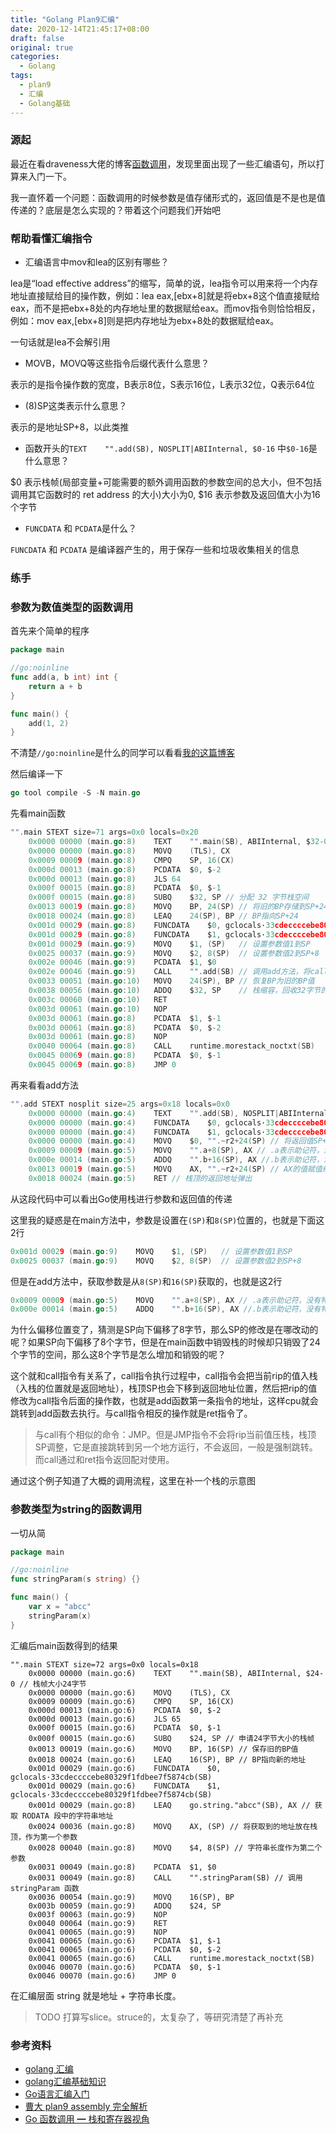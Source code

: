 ```yaml
---
title: "Golang Plan9汇编"
date: 2020-12-14T21:45:17+08:00
draft: false
original: true
categories: 
  - Golang
tags: 
  - plan9
  - 汇编
  - Golang基础
---
```


### 源起

最近在看draveness大佬的博客[函数调用](https://draveness.me/golang/docs/part2-foundation/ch04-basic/golang-function-call/)，发现里面出现了一些汇编语句，所以打算来入门一下。

我一直怀着一个问题：函数调用的时候参数是值存储形式的，返回值是不是也是值传递的？底层是怎么实现的？带着这个问题我们开始吧

### 帮助看懂汇编指令

* 汇编语言中mov和lea的区别有哪些？

lea是“load effective address”的缩写，简单的说，lea指令可以用来将一个内存地址直接赋给目的操作数，例如：lea eax,[ebx+8]就是将ebx+8这个值直接赋给eax，而不是把ebx+8处的内存地址里的数据赋给eax。而mov指令则恰恰相反，例如：mov eax,[ebx+8]则是把内存地址为ebx+8处的数据赋给eax。

一句话就是lea不会解引用

<!--more-->

* MOVB，MOVQ等这些指令后缀代表什么意思？

表示的是指令操作数的宽度，B表示8位，S表示16位，L表示32位，Q表示64位

* (8)SP这类表示什么意思？

表示的是地址SP+8，以此类推

* 函数开头的`TEXT	"".add(SB), NOSPLIT|ABIInternal, $0-16` 中`$0-16`是什么意思？

$0 表示栈帧(局部变量+可能需要的额外调用函数的参数空间的总大小，但不包括调用其它函数时的 ret address 的大小)大小为0, $16 表示参数及返回值大小为16个字节

* `FUNCDATA` 和 `PCDATA`是什么？
  
`FUNCDATA` 和 `PCDATA` 是编译器产生的，用于保存一些和垃圾收集相关的信息

### 练手

### 参数为数值类型的函数调用

首先来个简单的程序

```go
package main

//go:noinline
func add(a, b int) int {
	return a + b
}

func main() {
	add(1, 2)
}
```

不清楚`//go:noinline`是什么的同学可以看看[我的这篇博客](../golang中的pragmas)

然后编译一下

```go
go tool compile -S -N main.go
```

先看main函数

```go
"".main STEXT size=71 args=0x0 locals=0x20
	0x0000 00000 (main.go:8)	TEXT	"".main(SB), ABIInternal, $32-0 // 栈大小32，参数大小0
	0x0000 00000 (main.go:8)	MOVQ	(TLS), CX
	0x0009 00009 (main.go:8)	CMPQ	SP, 16(CX)
	0x000d 00013 (main.go:8)	PCDATA	$0, $-2
	0x000d 00013 (main.go:8)	JLS	64
	0x000f 00015 (main.go:8)	PCDATA	$0, $-1
	0x000f 00015 (main.go:8)	SUBQ	$32, SP // 分配 32 字节栈空间
	0x0013 00019 (main.go:8)	MOVQ	BP, 24(SP) // 将旧的BP存储到SP+24
	0x0018 00024 (main.go:8)	LEAQ	24(SP), BP // BP指向SP+24
	0x001d 00029 (main.go:8)	FUNCDATA	$0, gclocals·33cdeccccebe80329f1fdbee7f5874cb(SB) // FUNCDATA 跟垃圾回收有关
	0x001d 00029 (main.go:8)	FUNCDATA	$1, gclocals·33cdeccccebe80329f1fdbee7f5874cb(SB) // FUNCDATA 跟垃圾回收有关
	0x001d 00029 (main.go:9)	MOVQ	$1, (SP)   // 设置参数值1到SP
	0x0025 00037 (main.go:9)	MOVQ	$2, 8(SP)  // 设置参数值2到SP+8
	0x002e 00046 (main.go:9)	PCDATA	$1, $0
	0x002e 00046 (main.go:9)	CALL	"".add(SB) // 调用add方法，将call指令的下一条指令压栈
	0x0033 00051 (main.go:10)	MOVQ	24(SP), BP // 恢复BP为旧的BP值
	0x0038 00056 (main.go:10)	ADDQ	$32, SP    // 栈缩容，回收32字节的栈空间
	0x003c 00060 (main.go:10)	RET
	0x003d 00061 (main.go:10)	NOP
	0x003d 00061 (main.go:8)	PCDATA	$1, $-1
	0x003d 00061 (main.go:8)	PCDATA	$0, $-2
	0x003d 00061 (main.go:8)	NOP
	0x0040 00064 (main.go:8)	CALL	runtime.morestack_noctxt(SB)
	0x0045 00069 (main.go:8)	PCDATA	$0, $-1
	0x0045 00069 (main.go:8)	JMP	0
```

再来看看add方法

```go
"".add STEXT nosplit size=25 args=0x18 locals=0x0
	0x0000 00000 (main.go:4)	TEXT	"".add(SB), NOSPLIT|ABIInternal, $0-24 // 栈大小为0，参数大小24字节
	0x0000 00000 (main.go:4)	FUNCDATA	$0, gclocals·33cdeccccebe80329f1fdbee7f5874cb(SB) // FUNCDATA 跟垃圾回收有关
	0x0000 00000 (main.go:4)	FUNCDATA	$1, gclocals·33cdeccccebe80329f1fdbee7f5874cb(SB) // FUNCDATA 跟垃圾回收有关
	0x0000 00000 (main.go:4)	MOVQ	$0, "".~r2+24(SP) // 将返回值SP+24，也就是返回值置为0
	0x0009 00009 (main.go:5)	MOVQ	"".a+8(SP), AX // .a表示助记符，没有特别含义，AX = SP+8中的值(a)，也就是AX = 1
	0x000e 00014 (main.go:5)	ADDQ	"".b+16(SP), AX //.b表示助记符，没有特别含义，AX = AX + SP+16的值(b)，也就是AX = 1 + 2
	0x0013 00019 (main.go:5)	MOVQ	AX, "".~r2+24(SP) // AX的值赋值给SP+24
	0x0018 00024 (main.go:5)	RET // 栈顶的返回地址弹出
```

从这段代码中可以看出Go使用栈进行参数和返回值的传递

这里我的疑惑是在main方法中，参数是设置在`(SP)`和`8(SP)`位置的，也就是下面这2行

```go
0x001d 00029 (main.go:9)	MOVQ	$1, (SP)   // 设置参数值1到SP
0x0025 00037 (main.go:9)	MOVQ	$2, 8(SP)  // 设置参数值2到SP+8
```

但是在add方法中，获取参数是从`8(SP)`和`16(SP)`获取的，也就是这2行

```go
0x0009 00009 (main.go:5)	MOVQ	"".a+8(SP), AX // .a表示助记符，没有特别含义，AX = SP+8中的值(a)，也就是AX = 1
0x000e 00014 (main.go:5)	ADDQ	"".b+16(SP), AX //.b表示助记符，没有特别含义，AX = AX + SP+16的值(b)，也就是AX = 1 + 2
```

为什么偏移位置变了，猜测是SP向下偏移了8字节，那么SP的修改是在哪改动的呢？如果SP向下偏移了8个字节，但是在main函数中销毁栈的时候却只销毁了24个字节的空间，那么这8个字节是怎么增加和销毁的呢？

这个就和call指令有关系了，call指令执行过程中，call指令会把当前rip的值入栈（入栈的位置就是返回地址），栈顶SP也会下移到返回地址位置，然后把rip的值修改为call指令后面的操作数，也就是add函数第一条指令的地址，这样cpu就会跳转到add函数去执行。与call指令相反的操作就是ret指令了。

> 与call有个相似的命令：JMP。但是JMP指令不会将rip当前值压栈，栈顶SP调整，它是直接跳转到另一个地方运行，不会返回，一般是强制跳转。而call通过和ret指令返回配对使用。

通过这个例子知道了大概的调用流程，这里在补一个栈的示意图

### 参数类型为string的函数调用
 
一切从简

```go
package main

//go:noinline
func stringParam(s string) {}

func main() {
	var x = "abcc"
	stringParam(x)
}
```

汇编后main函数得到的结果

```
"".main STEXT size=72 args=0x0 locals=0x18
	0x0000 00000 (main.go:6)	TEXT	"".main(SB), ABIInternal, $24-0 // 栈帧大小24字节
	0x0000 00000 (main.go:6)	MOVQ	(TLS), CX
	0x0009 00009 (main.go:6)	CMPQ	SP, 16(CX)
	0x000d 00013 (main.go:6)	PCDATA	$0, $-2
	0x000d 00013 (main.go:6)	JLS	65
	0x000f 00015 (main.go:6)	PCDATA	$0, $-1
	0x000f 00015 (main.go:6)	SUBQ	$24, SP // 申请24字节大小的栈帧
	0x0013 00019 (main.go:6)	MOVQ	BP, 16(SP) // 保存旧的BP值
	0x0018 00024 (main.go:6)	LEAQ	16(SP), BP // BP指向新的地址
	0x001d 00029 (main.go:6)	FUNCDATA	$0, gclocals·33cdeccccebe80329f1fdbee7f5874cb(SB)
	0x001d 00029 (main.go:6)	FUNCDATA	$1, gclocals·33cdeccccebe80329f1fdbee7f5874cb(SB)
	0x001d 00029 (main.go:8)	LEAQ	go.string."abcc"(SB), AX // 获取 RODATA 段中的字符串地址
	0x0024 00036 (main.go:8)	MOVQ	AX, (SP) // 将获取到的地址放在栈顶，作为第一个参数
	0x0028 00040 (main.go:8)	MOVQ	$4, 8(SP) // 字符串长度作为第二个参数
	0x0031 00049 (main.go:8)	PCDATA	$1, $0
	0x0031 00049 (main.go:8)	CALL	"".stringParam(SB) // 调用 stringParam 函数
	0x0036 00054 (main.go:9)	MOVQ	16(SP), BP
	0x003b 00059 (main.go:9)	ADDQ	$24, SP
	0x003f 00063 (main.go:9)	NOP
	0x0040 00064 (main.go:9)	RET
	0x0041 00065 (main.go:9)	NOP
	0x0041 00065 (main.go:6)	PCDATA	$1, $-1
	0x0041 00065 (main.go:6)	PCDATA	$0, $-2
	0x0041 00065 (main.go:6)	CALL	runtime.morestack_noctxt(SB)
	0x0046 00070 (main.go:6)	PCDATA	$0, $-1
	0x0046 00070 (main.go:6)	JMP	0
```

在汇编层面 string 就是地址 + 字符串长度。

> TODO 打算写slice。struce的，太复杂了，等研究清楚了再补充

### 参考资料

* [golang 汇编](https://lrita.github.io/2017/12/12/golang-asm/)
* [golang汇编基础知识](https://guidao.github.io/asm.html)
* [Go语言汇编入门](https://blog.csdn.net/qq_31930499/article/details/100881461)
* [曹大 plan9 assembly 完全解析](https://github.com/cch123/golang-notes/blob/master/assembly.md)
* [Go 函数调用 ━ 栈和寄存器视角](https://segmentfault.com/a/1190000019753885)